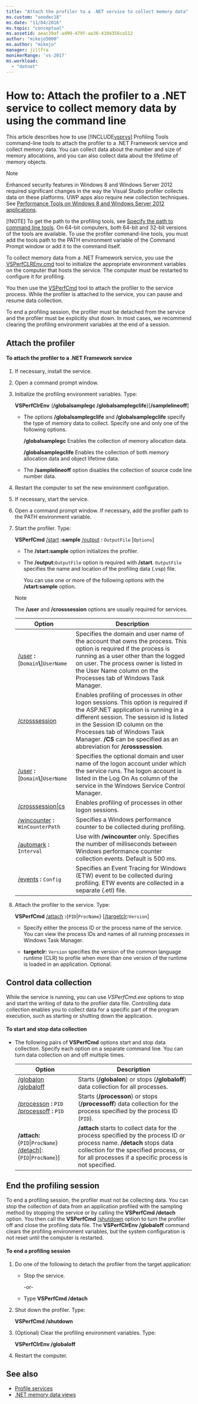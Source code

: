 ```yaml
---
title: "Attach the profiler to a .NET service to collect memory data"
ms.custom: "seodec18"
ms.date: "11/04/2016"
ms.topic: "conceptual"
ms.assetid: aeac39af-ad99-479f-aa36-4104356ca512
author: "mikejo5000"
ms.author: "mikejo"
manager: jillfra
monikerRange: 'vs-2017'
ms.workload:
  - "dotnet"
---
```

# How to: Attach the profiler to a .NET service to collect memory data by using the command line
This article describes how to use [!INCLUDE[vsprvs](../code-quality/includes/vsprvs_md.md)] Profiling Tools command-line tools to attach the profiler to a .NET Framework service and collect memory data. You can collect data about the number and size of memory allocations, and you can also collect data about the lifetime of memory objects.

> [!NOTE]
> Enhanced security features in Windows 8 and Windows Server 2012 required significant changes in the way the Visual Studio profiler collects data on these platforms. UWP apps also require new collection techniques. See [Performance Tools on Windows 8 and Windows Server 2012 applications](../profiling/performance-tools-on-windows-8-and-windows-server-2012-applications.md).
>
> [!NOTE]
> To get the path to the profiling tools, see [Specify the path to command line tools](../profiling/specifying-the-path-to-profiling-tools-command-line-tools.md). On 64-bit computers, both 64-bit and 32-bit versions of the tools are available. To use the profiler command-line tools, you must add the tools path to the PATH environment variable of the Command Prompt window or add it to the command itself.

 To collect memory data from a .NET Framework service, you use the [VSPerfCLREnv.cmd](../profiling/vsperfclrenv.md) tool to initialize the appropriate environment variables on the computer that hosts the service. The computer must be restarted to configure it for profiling.

 You then use the [VSPerfCmd](../profiling/vsperfcmd.md) tool to attach the profiler to the service process. While the profiler is attached to the service, you can pause and resume data collection.

 To end a profiling session, the profiler must be detached from the service and the profiler must be explicitly shut down. In most cases, we recommend clearing the profiling environment variables at the end of a session.

## Attach the profiler

#### To attach the profiler to a .NET Framework service

1. If necessary, install the service.

2. Open a command prompt window.

3. Initialize the profiling environment variables. Type:

    **VSPerfClrEnv** {**/globalsamplegc /globalsamplegclife**}[**/samplelineoff**]

   - The options **/globalsamplegclife** and **/globalsamplegclife** specify the type of memory data to collect. Specify one and only one of the following options.

     **/globalsamplegc**
     Enables the collection of memory allocation data.

     **/globalsamplegclife**
     Enables the collection of both memory allocation data and object lifetime data.

   - The **/samplelineoff** option disables the collection of source code line number data.

4. Restart the computer to set the new environment configuration.

5. If necessary, start the service.

6. Open a command prompt window. If necessary, add the profiler path to the PATH environment variable.

7. Start the profiler. Type:

    **VSPerfCmd**  [/start](../profiling/start.md) **:sample**  [/output](../profiling/output.md) **:** `OutputFile` [`Options`]

   - The **/start:sample** option initializes the profiler.

   - The **/output:**`OutputFile` option is required with **/start**. `OutputFile` specifies the name and location of the profiling data (.vsp) file.

     You can use one or more of the following options with the **/start:sample** option.

   > [!NOTE]
   > The **/user** and **/crosssession** options are usually required for services.

   | Option | Description |
   | - | - |
   | [/user](../profiling/user-vsperfcmd.md) **:**[`Domain`**\\**]`UserName` | Specifies the domain and user name of the account that owns the process. This option is required if the process is running as a user other than the logged on user. The process owner is listed in the User Name column on the Processes tab of Windows Task Manager. |
   | [/crosssession](../profiling/crosssession.md) | Enables profiling of processes in other logon sessions. This option is required if the ASP.NET application is running in a different session. The session id is listed in the Session ID column on the Processes tab of Windows Task Manager. **/CS** can be specified as an abbreviation for **/crosssession**. |
   | [/user](../profiling/user-vsperfcmd.md) **:**[`Domain`**\\**]`UserName` | Specifies the optional domain and user name of the logon account under which the service runs. The logon account is listed in the Log On As column of the service in the Windows Service Control Manager. |
   | [/crosssession&#124;cs](../profiling/crosssession.md) | Enables profiling of processes in other logon sessions. |
   | [/wincounter](../profiling/wincounter.md) **:** `WinCounterPath` | Specifies a Windows performance counter to be collected during profiling. |
   | [/automark](../profiling/automark.md) **:** `Interval` | Use with **/wincounter** only. Specifies the number of milliseconds between Windows performance counter collection events. Default is 500 ms. |
   | [/events](../profiling/events-vsperfcmd.md) **:** `Config` | Specifies an Event Tracing for Windows (ETW) event to be collected during profiling. ETW events are collected in a separate (.etl) file. |

8. Attach the profiler to the service. Type:

    **VSPerfCmd**  [/attach](../profiling/attach.md) **:**{`PID`&#124;`ProcName`} [[/targetclr](../profiling/targetclr.md)**:**`Version`]

   - Specify either the process ID or the process name of the service. You can view the process IDs and names of all running processes in Windows Task Manager.

   - **targetclr:** `Version` specifies the version of the common language runtime (CLR) to profile when more than one version of the runtime is loaded in an application. Optional.

## Control data collection
 While the service is running, you can use *VSPerfCmd.exe* options to stop and start the writing of data to the profiler data file. Controlling data collection enables you to collect data for a specific part of the program execution, such as starting or shutting down the application.

#### To start and stop data collection

- The following pairs of **VSPerfCmd** options start and stop data collection. Specify each option on a separate command line. You can turn data collection on and off multiple times.

    |Option|Description|
    |------------|-----------------|
    |[/globalon /globaloff](../profiling/globalon-and-globaloff.md)|Starts (**/globalon**) or stops (**/globaloff**) data collection for all processes.|
    |[/processon](../profiling/processon-and-processoff.md) **:** `PID` [/processoff](../profiling/processon-and-processoff.md) **:** `PID`|Starts (**/processon**) or stops (**/processoff**) data collection for the process specified by the process ID (`PID`).|
    |**/attach:**{`PID`&#124;`ProcName`} [/detach](../profiling/detach.md)[:{`PID`&#124;`ProcName`}]|**/attach** starts to collect data for the process specified by the process ID or process name. **/detach** stops data collection for the specified process, or for all processes if a specific process is not specified.|

## End the profiling session
 To end a profiling session, the profiler must not be collecting data. You can stop the collection of data from an application profiled with the sampling method by stopping the service or by calling the **VSPerfCmd /detach** option. You then call the **VSPerfCmd** [/shutdown](../profiling/shutdown.md) option to turn the profiler off and close the profiling data file. The **VSPerfClrEnv /globaloff** command clears the profiling environment variables, but the system configuration is not reset until the computer is restarted.

#### To end a profiling session

1. Do one of the following to detach the profiler from the target application:

    - Stop the service.

         -or-

    - Type **VSPerfCmd /detach**

2. Shut down the profiler. Type:

     **VSPerfCmd /shutdown**

3. (Optional) Clear the profiling environment variables. Type:

     **VSPerfClrEnv /globaloff**

4. Restart the computer.

## See also
- [Profile services](../profiling/command-line-profiling-of-services.md)
- [.NET memory data views](../profiling/dotnet-memory-data-views.md)
